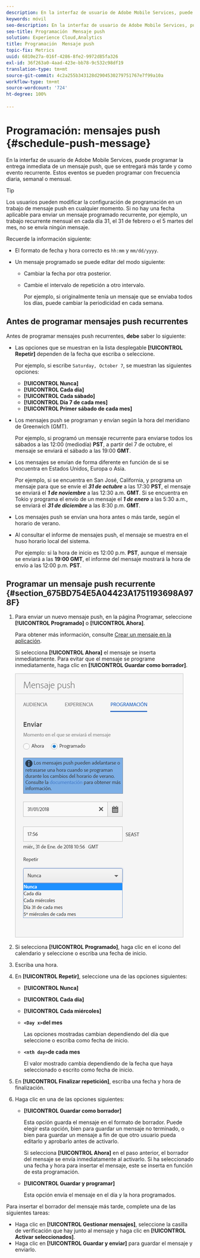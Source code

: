 ```yaml
---
description: En la interfaz de usuario de Adobe Mobile Services, puede programar la entrega inmediata de un mensaje push, que se entregará más tarde y como evento recurrente. Estos eventos se pueden programar con frecuencia diaria, semanal o mensual.
keywords: móvil
seo-description: En la interfaz de usuario de Adobe Mobile Services, puede programar la entrega inmediata de un mensaje push, que se entregará más tarde y como evento recurrente. Estos eventos se pueden programar con frecuencia diaria, semanal o mensual.
seo-title: Programación  Mensaje push
solution: Experience Cloud,Analytics
title: Programación  Mensaje push
topic-fix: Metrics
uuid: 6810e27a-016f-4286-8fe2-9972d85fa326
exl-id: 36f263a0-4aad-423e-bb78-9c532c98df19
translation-type: tm+mt
source-git-commit: 4c2a255b343128d2904530279751767e7f99a10a
workflow-type: tm+mt
source-wordcount: '724'
ht-degree: 100%

---
```


# Programación: mensajes push {#schedule-push-message}

En la interfaz de usuario de Adobe Mobile Services, puede programar la entrega inmediata de un mensaje push, que se entregará más tarde y como evento recurrente. Estos eventos se pueden programar con frecuencia diaria, semanal o mensual.

>[!TIP]
>
>Los usuarios pueden modificar la configuración de programación en un trabajo de mensaje push en cualquier momento. Si no hay una fecha aplicable para enviar un mensaje programado recurrente, por ejemplo, un trabajo recurrente mensual en cada día 31, el 31 de febrero o el 5 martes del mes, no se envía ningún mensaje.

Recuerde la información siguiente:

* El formato de fecha y hora correcto es `hh:mm` y `mm/dd/yyyy`.

* Un mensaje programado se puede editar del modo siguiente:

   * Cambiar la fecha por otra posterior.
   * Cambie el intervalo de repetición a otro intervalo.

      Por ejemplo, si originalmente tenía un mensaje que se enviaba todos los días, puede cambiar la periodicidad en cada semana.

## Antes de programar mensajes push recurrentes

Antes de programar mensajes push recurrentes, **debe** saber lo siguiente:

* Las opciones que se muestran en la lista desplegable **[!UICONTROL Repetir]** dependen de la fecha que escriba o seleccione.

   Por ejemplo, si escribe `Saturday, October 7`, se muestran las siguientes opciones:

   * **[!UICONTROL Nunca]**
   * **[!UICONTROL Cada día]**
   * **[!UICONTROL Cada sábado]**
   * **[!UICONTROL Día 7 de cada mes]**
   * **[!UICONTROL Primer sábado de cada mes]**

* Los mensajes push se programan y envían según la hora del meridiano de Greenwich (GMT).

   Por ejemplo, si programó un mensaje recurrente para enviarse todos los sábados a las 12:00 (mediodía) **PST**, a partir del 7 de octubre, el mensaje se enviará el sábado a las 19:00 **GMT**.
* Los mensajes se envían de forma diferente en función de si se encuentra en Estados Unidos, Europa o Asia.

   Por ejemplo, si se encuentra en San José, California, y programa un mensaje para que se envíe el ***31 de octubre*** a las 17:30 **PST**, el mensaje se enviará el ***1 de noviembre*** a las 12:30 a.m. **GMT**. Si se encuentra en Tokio y programa el envío de un mensaje el ***1 de enero*** a las 5:30 a.m., se enviará el ***31 de diciembre*** a las 8:30 p.m. **GMT**.
* Los mensajes push se envían una hora antes o más tarde, según el horario de verano.
* Al consultar el informe de mensajes push, el mensaje se muestra en el huso horario local del sistema.

   Por ejemplo: si la hora de inicio es 12:00 p.m. **PST**, aunque el mensaje se enviará a las **19:00 GMT**, el informe del mensaje mostrará la hora de envío a las 12:00 p.m. **PST**.

## Programar un mensaje push recurrente {#section_675BD754E5A04423A1751193698A978F}

1. Para enviar un nuevo mensaje push, en la página Programar, seleccione **[!UICONTROL Programado]** o **[!UICONTROL Ahora]**.

   Para obtener más información, consulte [Crear un mensaje en la aplicación](/help/using/in-app-messaging/t-create-push-message/t-create-push-message.md).

   Si selecciona **[!UICONTROL Ahora]** el mensaje se inserta inmediatamente. Para evitar que el mensaje se programe inmediatamente, haga clic en **[!UICONTROL Guardar como borrador]**.

   ![](assets/schedule-push-message.png)

1. Si selecciona **[!UICONTROL Programado]**, haga clic en el icono del calendario y seleccione o escriba una fecha de inicio.
1. Escriba una hora. 
1. En **[!UICONTROL Repetir]**, seleccione una de las opciones siguientes:

   * **[!UICONTROL Nunca]**
   * **[!UICONTROL Cada día]**
   * **[!UICONTROL Cada miércoles]**
   * **`<Day x>`del mes**

      Las opciones mostradas cambian dependiendo del día que seleccione o escriba como fecha de inicio.
   * **`<nth day>`de cada mes**

      El valor mostrado cambia dependiendo de la fecha que haya seleccionado o escrito como fecha de inicio.

1. En **[!UICONTROL Finalizar repetición]**, escriba una fecha y hora de finalización.
1. Haga clic en una de las opciones siguientes:

   * **[!UICONTROL Guardar como borrador]**

      Esta opción guarda el mensaje en el formato de borrador. Puede elegir esta opción, bien para guardar un mensaje no terminado, o bien para guardar un mensaje a fin de que otro usuario pueda editarlo y aprobarlo antes de activarlo.

      Si selecciona **[!UICONTROL Ahora]** en el paso anterior, el borrador del mensaje se envía inmediatamente al activarlo. Si ha seleccionado una fecha y hora para insertar el mensaje, este se inserta en función de esta programación.

   * **[!UICONTROL Guardar y programar]**

      Esta opción envía el mensaje en el día y la hora programados.

Para insertar el borrador del mensaje más tarde, complete una de las siguientes tareas:

* Haga clic en **[!UICONTROL Gestionar mensajes]**, seleccione la casilla de verificación que hay junto al mensaje y haga clic en **[!UICONTROL Activar seleccionados]**.
* Haga clic en **[!UICONTROL Guardar y enviar]** para guardar el mensaje y enviarlo.

